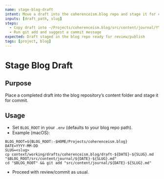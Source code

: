 ```yaml
---
name: stage-blog-draft
intent: Move a draft into the coherenceism.blog repo and stage it for commit
inputs: [draft_path, slug]
steps:
  - Copy draft into ~/Projects/coherenceism.blog/src/content/journal/YYYY-MM-DD-<slug>.md
  - Run git add and suggest a commit message
expected: Draft staged in the blog repo ready for review/publish
tags: [project, blog]
---
```


# Stage Blog Draft

## Purpose
Place a completed draft into the blog repository’s content folder and stage it for commit.

## Usage
- Set `BLOG_ROOT` in your `.env` (defaults to your blog repo path).
- Example (macOS):
```
BLOG_ROOT=${BLOG_ROOT:-$HOME/Projects/coherenceism.blog}
DATE=YYYY-MM-DD
SLUG=<slug>
cp context/working/drafts/coherenceism.blog/draft-${DATE}-${SLUG}.md "$BLOG_ROOT/src/content/journal/${DATE}-${SLUG}.md"
cd "$BLOG_ROOT" && git add "src/content/journal/${DATE}-${SLUG}.md"
```
- Proceed with review/commit as usual.

